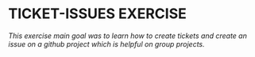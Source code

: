 # TICKET-ISSUES EXERCISE

*This exercise main goal was to learn how to create tickets and create an issue on a github project which is helpful on group projects.*
